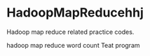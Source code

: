 
# HadoopMapReducehhj


Hadoop map reduce related practice codes.

hadoop map reduce word count 
Teat program
